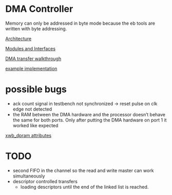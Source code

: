 # DMA Controller

Memory can only be addressed in byte mode because the eb tools are written with byte addressing.

[Architecture](Architecture%2015882d3378bb80b8abaffcaaaeabed42.md)

[Modules and Interfaces](Modules%20and%20Interfaces%2024582d3378bb80798d2dfd23b884a40e.md)

[DMA transfer walkthrough](DMA%20transfer%20walkthrough%2025682d3378bb801c850becc60ab8f596.md)

[example implementation](https://github.com/stffrdhrn/wb_dma/tree/master)

# possible bugs

- ack count signal in testbench not synchronized → reset pulse on clk edge not detected
- the RAM between the DMA hardware and the processor doesn’t behave the same for both ports. Only after putting the DMA hardware on port 1 it worked like expected

[xwb_dpram attributes](xwb_dpram%20attributes%205fc8b924d4fd4472b0b8f2c8634649ec.md)

# TODO

- second FIFO in the channel so the read and write master can work simultaneously
- descriptor controlled transfers
    - loading descriptors until the end of the linked list is reached.